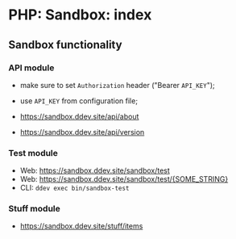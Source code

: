 # PHP: Sandbox: index

## Sandbox functionality

### API module

- make sure to set `Authorization` header ("Bearer `API_KEY`");
- use `API_KEY` from configuration file;

- https://sandbox.ddev.site/api/about
- https://sandbox.ddev.site/api/version

### Test module

- Web: https://sandbox.ddev.site/sandbox/test
- Web: https://sandbox.ddev.site/sandbox/test/{SOME_STRING}
- CLI: `ddev exec bin/sandbox-test`

### Stuff module

- https://sandbox.ddev.site/stuff/items